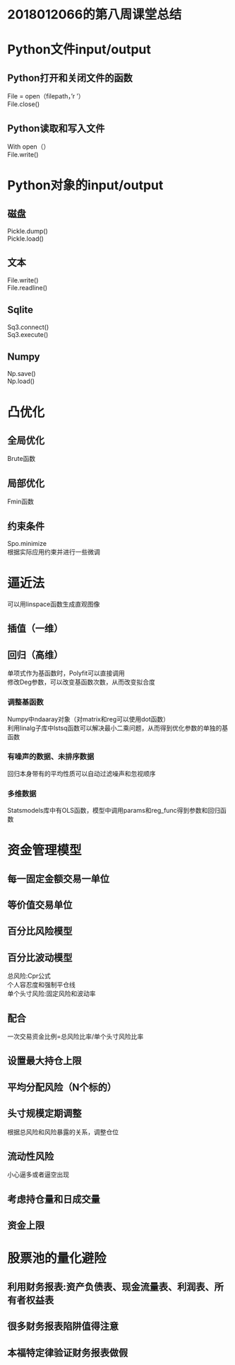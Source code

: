 2018012066的第八周课堂总结
===
# Python文件input/output
## Python打开和关闭文件的函数
File = open（filepath，’r ’）<br>
File.close()
## Python读取和写入文件
With open（）<br>
File.write()
# Python对象的input/output
## 磁盘
Pickle.dump()<br>
Pickle.load()
## 文本
File.write()<br>
File.readline()
## Sqlite
Sq3.connect()<br>
Sq3.execute()
## Numpy
Np.save()<br>
Np.load()

# 凸优化
## 全局优化
Brute函数
## 局部优化
Fmin函数
## 约束条件
Spo.minimize<br>
根据实际应用约束并进行一些微调

# 逼近法
可以用linspace函数生成直观图像
## 插值（一维）
## 回归（高维）
单项式作为基函数时，Polyfit可以直接调用<br>
修改Deg参数，可以改变基函数次数，从而改变拟合度<br>
### 调整基函数
Numpy中ndaaray对象（对matrix和reg可以使用dot函数）<br>
利用linalg子库中lstsq函数可以解决最小二乘问题，从而得到优化参数的单独的基函数
### 有噪声的数据、未排序数据
回归本身带有的平均性质可以自动过滤噪声和忽视顺序
### 多维数据
Statsmodels库中有OLS函数，模型中调用params和reg_func得到参数和回归函数

# 资金管理模型
## 每一固定金额交易一单位
## 等价值交易单位
## 百分比风险模型
## 百分比波动模型
总风险:Cpr公式<br>
个人容忍度和强制平仓线<br>
单个头寸风险:固定风险和波动率
## 配合
一次交易资金比例=总风险比率/单个头寸风险比率
## 设置最大持仓上限
## 平均分配风险（N个标的）
## 头寸规模定期调整
根据总风险和风险暴露的关系，调整仓位
## 流动性风险
小心逼多或者逼空出现
## 考虑持仓量和日成交量
## 资金上限

# 股票池的量化避险
## 利用财务报表:资产负债表、现金流量表、利润表、所有者权益表
## 很多财务报表陷阱值得注意
## 本福特定律验证财务报表做假
